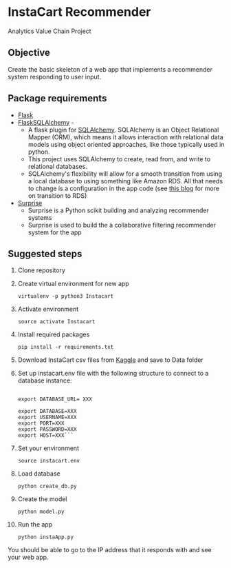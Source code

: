 # InstaCart Recommender 
Analytics Value Chain Project

## Objective
Create the basic skeleton of a web app that implements a recommender system responding to user input. 

## Package requirements
* [Flask](http://flask.pocoo.org/docs/0.12/)
* [FlaskSQLAlchemy](http://flask-sqlalchemy.pocoo.org/2.3/quickstart/#a-minimal-application)  - 
    * A flask plugin for [SQLAlchemy](http://www.sqlalchemy.org/). SQLAlchemy is an Object Relational Mapper (ORM), which means it allows interaction with relational data models using object oriented approaches, like those typically used in python. 
    * This project uses SQLAlchemy to create, read from, and write to relational databases. 
    * SQLAlchemy's flexibility will allow for a smooth transition from using a local database to using something like Amazon RDS. All that needs to change is a configuration in the app code (see [this blog](https://medium.com/@rodkey/deploying-a-flask-application-on-aws-a72daba6bb80) for more on transition to RDS)
* [Surprise](http://surpriselib.com/) 
    * Surprise is a Python scikit building and analyzing recommender systems
    * Surprise is used to build the a collaborative filtering recommender system for the app
 
## Suggested steps

1. Clone repository

2. Create virtual environment for new app 

    ```virtualenv -p python3 Instacart```
    
3. Activate environment

    ```source activate Instacart```

4. Install required packages 

    ```pip install -r requirements.txt```

5. Download InstaCart csv files from [Kaggle](https://www.kaggle.com/c/instacart-market-basket-analysis/data) and save to Data folder

6. Set up instacart.env file with the following structure to connect to a database instance: 

   ```#!/bin/bash

   export DATABASE_URL= XXX

   export DATABASE=XXX
   export USERNAME=XXX
   export PORT=XXX
   export PASSWORD=XXX
   export HOST=XXX``` 

6. Set your environment

   ```source instacart.env```

7. Load database 

    ```python create_db.py```
    
8. Create the model 

   ```python model.py```
   
9. Run the app

   ```python instaApp.py```

You should be able to go to the IP address that it responds with and see your web app.